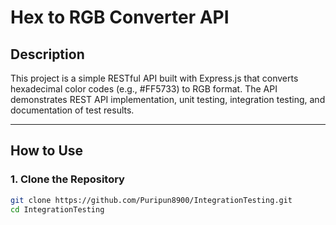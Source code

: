 # Hex to RGB Converter API

## Description
This project is a simple RESTful API built with Express.js that converts hexadecimal color codes (e.g., #FF5733) to RGB format. The API demonstrates REST API implementation, unit testing, integration testing, and documentation of test results.

---

## How to Use

### 1. Clone the Repository
```bash
git clone https://github.com/Puripun8900/IntegrationTesting.git
cd IntegrationTesting
